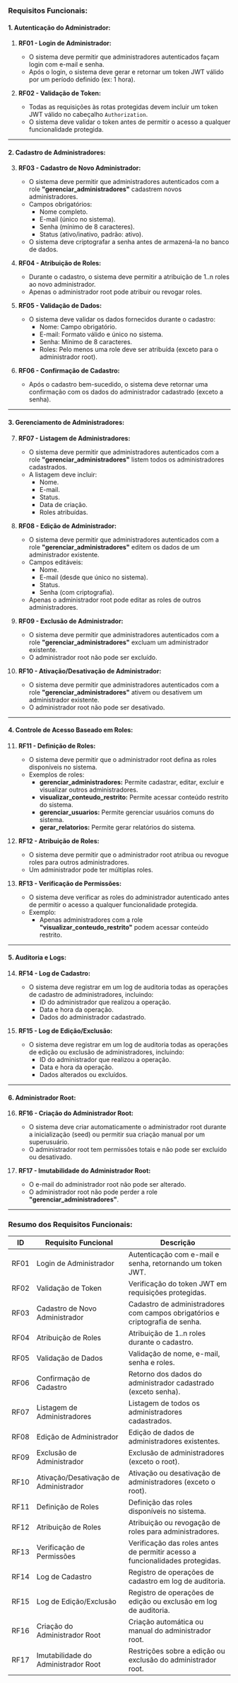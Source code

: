 ### **Requisitos Funcionais:**

#### **1. Autenticação do Administrador:**
1. **RF01 - Login de Administrador:**
   - O sistema deve permitir que administradores autenticados façam login com e-mail e senha.
   - Após o login, o sistema deve gerar e retornar um token JWT válido por um período definido (ex: 1 hora).

2. **RF02 - Validação de Token:**
   - Todas as requisições às rotas protegidas devem incluir um token JWT válido no cabeçalho `Authorization`.
   - O sistema deve validar o token antes de permitir o acesso a qualquer funcionalidade protegida.

---

#### **2. Cadastro de Administradores:**
3. **RF03 - Cadastro de Novo Administrador:**
   - O sistema deve permitir que administradores autenticados com a role **"gerenciar_administradores"** cadastrem novos administradores.
   - Campos obrigatórios:
     - Nome completo.
     - E-mail (único no sistema).
     - Senha (mínimo de 8 caracteres).
     - Status (ativo/inativo, padrão: ativo).
   - O sistema deve criptografar a senha antes de armazená-la no banco de dados.

4. **RF04 - Atribuição de Roles:**
   - Durante o cadastro, o sistema deve permitir a atribuição de 1..n roles ao novo administrador.
   - Apenas o administrador root pode atribuir ou revogar roles.

5. **RF05 - Validação de Dados:**
   - O sistema deve validar os dados fornecidos durante o cadastro:
     - Nome: Campo obrigatório.
     - E-mail: Formato válido e único no sistema.
     - Senha: Mínimo de 8 caracteres.
     - Roles: Pelo menos uma role deve ser atribuída (exceto para o administrador root).

6. **RF06 - Confirmação de Cadastro:**
   - Após o cadastro bem-sucedido, o sistema deve retornar uma confirmação com os dados do administrador cadastrado (exceto a senha).

---

#### **3. Gerenciamento de Administradores:**
7. **RF07 - Listagem de Administradores:**
   - O sistema deve permitir que administradores autenticados com a role **"gerenciar_administradores"** listem todos os administradores cadastrados.
   - A listagem deve incluir:
     - Nome.
     - E-mail.
     - Status.
     - Data de criação.
     - Roles atribuídas.

8. **RF08 - Edição de Administrador:**
   - O sistema deve permitir que administradores autenticados com a role **"gerenciar_administradores"** editem os dados de um administrador existente.
   - Campos editáveis:
     - Nome.
     - E-mail (desde que único no sistema).
     - Status.
     - Senha (com criptografia).
   - Apenas o administrador root pode editar as roles de outros administradores.

9. **RF09 - Exclusão de Administrador:**
   - O sistema deve permitir que administradores autenticados com a role **"gerenciar_administradores"** excluam um administrador existente.
   - O administrador root não pode ser excluído.

10. **RF10 - Ativação/Desativação de Administrador:**
    - O sistema deve permitir que administradores autenticados com a role **"gerenciar_administradores"** ativem ou desativem um administrador existente.
    - O administrador root não pode ser desativado.

---

#### **4. Controle de Acesso Baseado em Roles:**
11. **RF11 - Definição de Roles:**
    - O sistema deve permitir que o administrador root defina as roles disponíveis no sistema.
    - Exemplos de roles:
      - **gerenciar_administradores:** Permite cadastrar, editar, excluir e visualizar outros administradores.
      - **visualizar_conteudo_restrito:** Permite acessar conteúdo restrito do sistema.
      - **gerenciar_usuarios:** Permite gerenciar usuários comuns do sistema.
      - **gerar_relatorios:** Permite gerar relatórios do sistema.

12. **RF12 - Atribuição de Roles:**
    - O sistema deve permitir que o administrador root atribua ou revogue roles para outros administradores.
    - Um administrador pode ter múltiplas roles.

13. **RF13 - Verificação de Permissões:**
    - O sistema deve verificar as roles do administrador autenticado antes de permitir o acesso a qualquer funcionalidade protegida.
    - Exemplo:
      - Apenas administradores com a role **"visualizar_conteudo_restrito"** podem acessar conteúdo restrito.

---

#### **5. Auditoria e Logs:**
14. **RF14 - Log de Cadastro:**
    - O sistema deve registrar em um log de auditoria todas as operações de cadastro de administradores, incluindo:
      - ID do administrador que realizou a operação.
      - Data e hora da operação.
      - Dados do administrador cadastrado.

15. **RF15 - Log de Edição/Exclusão:**
    - O sistema deve registrar em um log de auditoria todas as operações de edição ou exclusão de administradores, incluindo:
      - ID do administrador que realizou a operação.
      - Data e hora da operação.
      - Dados alterados ou excluídos.

---

#### **6. Administrador Root:**
16. **RF16 - Criação do Administrador Root:**
    - O sistema deve criar automaticamente o administrador root durante a inicialização (seed) ou permitir sua criação manual por um superusuário.
    - O administrador root tem permissões totais e não pode ser excluído ou desativado.

17. **RF17 - Imutabilidade do Administrador Root:**
    - O e-mail do administrador root não pode ser alterado.
    - O administrador root não pode perder a role **"gerenciar_administradores"**.

---

### **Resumo dos Requisitos Funcionais:**
| **ID**  | **Requisito Funcional**                          | **Descrição**                                                                 |
|---------|-------------------------------------------------|-------------------------------------------------------------------------------|
| RF01    | Login de Administrador                          | Autenticação com e-mail e senha, retornando um token JWT.                     |
| RF02    | Validação de Token                              | Verificação do token JWT em requisições protegidas.                           |
| RF03    | Cadastro de Novo Administrador                  | Cadastro de administradores com campos obrigatórios e criptografia de senha.  |
| RF04    | Atribuição de Roles                             | Atribuição de 1..n roles durante o cadastro.                                  |
| RF05    | Validação de Dados                              | Validação de nome, e-mail, senha e roles.                                     |
| RF06    | Confirmação de Cadastro                         | Retorno dos dados do administrador cadastrado (exceto senha).                 |
| RF07    | Listagem de Administradores                     | Listagem de todos os administradores cadastrados.                             |
| RF08    | Edição de Administrador                         | Edição de dados de administradores existentes.                                |
| RF09    | Exclusão de Administrador                       | Exclusão de administradores (exceto o root).                                  |
| RF10    | Ativação/Desativação de Administrador           | Ativação ou desativação de administradores (exceto o root).                   |
| RF11    | Definição de Roles                              | Definição das roles disponíveis no sistema.                                   |
| RF12    | Atribuição de Roles                             | Atribuição ou revogação de roles para administradores.                        |
| RF13    | Verificação de Permissões                       | Verificação das roles antes de permitir acesso a funcionalidades protegidas.  |
| RF14    | Log de Cadastro                                 | Registro de operações de cadastro em log de auditoria.                        |
| RF15    | Log de Edição/Exclusão                          | Registro de operações de edição ou exclusão em log de auditoria.              |
| RF16    | Criação do Administrador Root                   | Criação automática ou manual do administrador root.                           |
| RF17    | Imutabilidade do Administrador Root             | Restrições sobre a edição ou exclusão do administrador root.                  |

